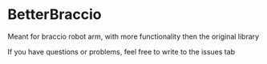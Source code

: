 # BetterBraccio
Meant for braccio robot arm, with more functionality then the original library

If you have questions or problems, feel free to write to the issues tab
